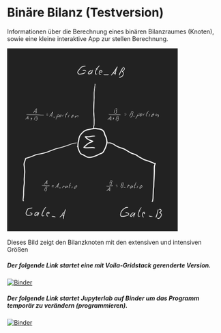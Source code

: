 # Binäre Bilanz (Testversion)
Informationen über die Berechnung eines binären Bilanzraumes (Knoten), sowie eine kleine interaktive App zur stellen Berechnung.




<img src="pics/binary_balance_1.jpg" alt="My picture"
	title="A cute kitten" width="400px" />

Dieses Bild zeigt den Bilanzknoten mit den  extensiven und intensiven Größen

##### Der folgende  Link startet eine mit Voila-Gridstack gerenderte Version.
[![Binder](https://mybinder.org/badge_logo.svg)](https://mybinder.org/v2/gh/was-ist-immer/Binary_Balance/HEAD?urlpath=voila%2Frender%2FBalance_Binary.ipynb)

##### Der folgende  Link startet Jupyterlab auf Binder um das Programm temporär zu verändern (programmieren).
[![Binder](https://mybinder.org/badge_logo.svg)](https://mybinder.org/v2/gh/was-ist-immer/Binary_Balance/HEAD?urlpath=lab%2Ftree%2FBalance_Binary.ipynb)
